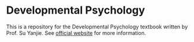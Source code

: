 # Developmental Psychology

This is a repository for the Developmental Psychology textbook written by Prof. Su Yanjie. See [official website](https://www.hep.com.cn/book/show/db919c88-48e1-46fc-ac37-b14951253188) for more information.
